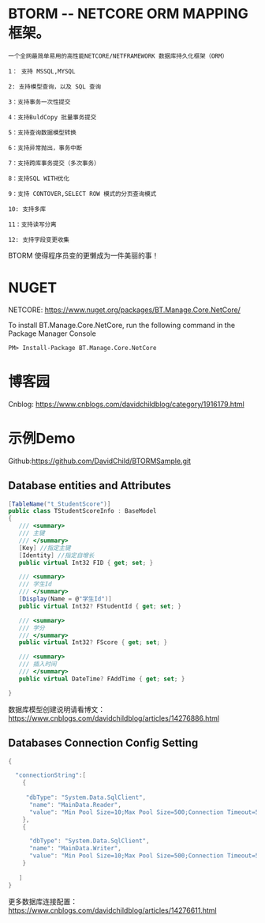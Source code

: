 # BTORM -- NETCORE ORM MAPPING 框架。

    一个全网最简单易用的高性能NETCORE/NETFRAMEWORK 数据库持久化框架（ORM）
    
    1： 支持 MSSQL,MYSQL
    
    2: 支持模型查询，以及 SQL 查询
    
    3：支持事务一次性提交
    
    4：支持BuldCopy 批量事务提交
    
    5：支持查询数据模型转换
    
    6：支持异常抛出，事务中断
    
    7：支持跨库事务提交（多次事务）
    
    8：支持SQL WITH优化
    
    9：支持 CONTOVER,SELECT ROW 模式的分页查询模式
    
    10: 支持多库
    
    11：支持读写分离
    
    12: 支持字段变更收集
  
 BTORM 使得程序员变的更懒成为一件美丽的事！
   
# NUGET
NETCORE: https://www.nuget.org/packages/BT.Manage.Core.NetCore/

To install BT.Manage.Core.NetCore, run the following command in the Package Manager Console
```
PM> Install-Package BT.Manage.Core.NetCore
```

# 博客园

Cnblog: https://www.cnblogs.com/davidchildblog/category/1916179.html

# 示例Demo 

Github:https://github.com/DavidChild/BTORMSample.git

## Database entities and Attributes 
```C#
[TableName("t_StudentScore")]
public class TStudentScoreInfo : BaseModel
{
   /// <summary>
   /// 主键
   /// </summary>
   [Key] //指定主键
   [Identity] //指定自增长
   public virtual Int32 FID { get; set; }

   /// <summary>
   /// 学生Id
   /// </summary>
   [Display(Name = @"学生Id")]
   public virtual Int32? FStudentId { get; set; }

   /// <summary>
   /// 学分
   /// </summary>
   public virtual Int32? FScore { get; set; }

   /// <summary>
   /// 插入时间
   /// </summary>
   public virtual DateTime? FAddTime { get; set; }

}

```
数据库模型创建说明请看博文： https://www.cnblogs.com/davidchildblog/articles/14276886.html

## Databases Connection Config Setting
```C#
{

  "connectionString":[
    {
    
     "dbType": "System.Data.SqlClient",
      "name": "MainData.Reader", 
      "value": "Min Pool Size=10;Max Pool Size=500;Connection Timeout=50;Data Source=192.168.99.66,12033;Initial Catalog=readdbname;Persist Security Info=True;User ID=username;Password=pwd; pooling=false"
    },
    {

      "dbType": "System.Data.SqlClient",
      "name": "MainData.Writer",
      "value": "Min Pool Size=10;Max Pool Size=500;Connection Timeout=50;Data Source=192.168.99.66,12033;Initial Catalog=writedbname;Persist Security Info=True;User ID=test;Password=pwd; pooling=false"
    }
   
   ] 
}
```
更多数据库连接配置： https://www.cnblogs.com/davidchildblog/articles/14276611.html
